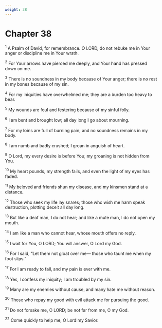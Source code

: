 ```yaml
---
weight: 38
---
```


# Chapter 38

<sup>1</sup> A Psalm of David, for remembrance. O LORD, do not rebuke me in Your anger or discipline me in Your wrath. 

<sup>2</sup> For Your arrows have pierced me deeply, and Your hand has pressed down on me. 

<sup>3</sup> There is no soundness in my body because of Your anger; there is no rest in my bones because of my sin. 

<sup>4</sup> For my iniquities have overwhelmed me; they are a burden too heavy to bear. 

<sup>5</sup> My wounds are foul and festering because of my sinful folly. 

<sup>6</sup> I am bent and brought low; all day long I go about mourning. 

<sup>7</sup> For my loins are full of burning pain, and no soundness remains in my body. 

<sup>8</sup> I am numb and badly crushed; I groan in anguish of heart. 

<sup>9</sup> O Lord, my every desire is before You; my groaning is not hidden from You. 

<sup>10</sup> My heart pounds, my strength fails, and even the light of my eyes has faded. 

<sup>11</sup> My beloved and friends shun my disease, and my kinsmen stand at a distance. 

<sup>12</sup> Those who seek my life lay snares; those who wish me harm speak destruction, plotting deceit all day long. 

<sup>13</sup> But like a deaf man, I do not hear; and like a mute man, I do not open my mouth. 

<sup>14</sup> I am like a man who cannot hear, whose mouth offers no reply. 

<sup>15</sup> I wait for You, O LORD; You will answer, O Lord my God. 

<sup>16</sup> For I said, “Let them not gloat over me— those who taunt me when my foot slips.” 

<sup>17</sup> For I am ready to fall, and my pain is ever with me. 

<sup>18</sup> Yes, I confess my iniquity; I am troubled by my sin. 

<sup>19</sup> Many are my enemies without cause, and many hate me without reason. 

<sup>20</sup> Those who repay my good with evil attack me for pursuing the good. 

<sup>21</sup> Do not forsake me, O LORD; be not far from me, O my God. 

<sup>22</sup> Come quickly to help me, O Lord my Savior. 


